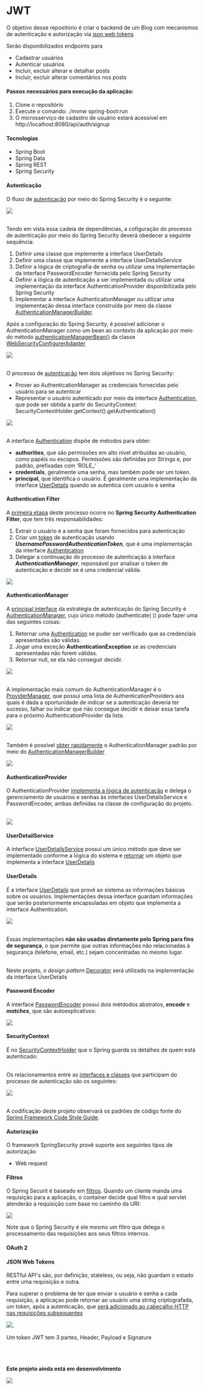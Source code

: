 # JWT
O objetivo desse repositório é criar o backend de um Blog com mecanismos de autenticação
e autorização via [json web tokens](https://jwt.io/)

Serão disponibilizados endpoints para 
- Cadastrar usuários
- Autenticar usuários
- Incluir, excluir alterar e detalhar posts
- Incluir, excluir alterar comentários nos posts


#### Passos necessários para execução da aplicação:
1. Clone o repositório
2. Execute o comando: ./mvnw spring-boot:run
3. O microsserviço de cadastro de usuário estará acessível em 
http://localhost:8080/api/auth/signup

#### Tecnologias
- Spring Boot
- Spring Data
- Spring REST
- Spring Security

#### Autenticação
O fluxo de [autenticação](https://livebook.manning.com/book/spring-security-in-action/chapter-2/section-2-2?origin=product-toc) por meio do Spring Security é o seguinte:<br/>


![](./src/main/resources/static/img/spring-security-basic-authentication.png)


</br>Tendo em vista essa cadeia de dependências, a cofiguração do processo de autenticação por meio do Spring Security deverá obedecer a seguinte sequência:

1. Definir uma classe que implemente a interface UserDetails
2. Definir uma classe que implemente a interface UserDetailsService
3. Definir a lógica de criptografia de senha ou utilizar uma implementação da interface PasswordEncoder fornecida pelo Spring Security
4. Definir a lógica de autenticação a ser implementada ou utilizar uma implementação da interface AuthenticationProvider disponibilizada pelo Spring Security
5. Implementar a interface AuthenticationManager ou utilizar uma implementação dessa interface construída por meio da classe [AuthenticationManagerBuilder](https://docs.spring.io/spring-security/site/docs/4.0.x/apidocs/org/springframework/security/config/annotation/authentication/builders/AuthenticationManagerBuilder.html).

Após a configuração do Spring Security, é possível adicionar o AuthenticationManager como um bean ao contexto da aplicação por meio do método [authenticationManagerBean()](https://docs.spring.io/spring-security/site/docs/4.0.x/apidocs/org/springframework/security/config/annotation/web/configuration/WebSecurityConfigurerAdapter.html#authenticationManagerBean--) da classe [WebSecurityConfigurerAdapter](https://docs.spring.io/spring-security/site/docs/4.0.x/apidocs/org/springframework/security/config/annotation/web/configuration/WebSecurityConfigurerAdapter.html)

![](./src/main/resources/static/img/WebSecurityConfigurerAdapter.png)

<br/>O processo de [autenticação](https://docs.spring.io/spring-security/site/docs/current/reference/html5/#servlet-authentication-authentication) tem dois objetivos no Spring Security:

- Prover ao AuthenticationManager as credenciais fornecidas pelo usuário para se autenticar
- Representar o usuário autenticado por meio da interface [Authentication](https://docs.spring.io/spring-security/site/docs/5.5.1/api/org/springframework/security/core/Authentication.html), que pode ser obtida a partir do  SecurityContext: SecurityContextHolder.getContext().getAuthentication()<br/>

![](./src/main/resources/static/img/securitycontextholder.png)


<br/>A interface [Authentication](https://docs.spring.io/spring-security/site/docs/5.5.1/api/org/springframework/security/core/Authentication.html) dispõe de métodos para obter:

- **authorities**, que são permissões em alto nível atribuídas ao usuário, como papéis ou escopos. Permissões são definidas por Strings e, por padrão, prefixadas com 'ROLE_'
- **credentials**, geralmente uma senha, mas também pode ser um token.
- **principal**, que identifica o usuário. É geralmente uma implementação da interface [UserDetails](https://docs.spring.io/spring-security/site/docs/current/api/org/springframework/security/core/userdetails/UserDetails.html) quando se autentica com usuário e senha


#### Authentication Filter
A [primeira etapa](https://2darray.com/featured/spring-security-architecture-authentication/) deste processo ocorre no **Spring Security Authentication Filter**, que tem três responsabilidades:

1. Extrair o usuário e a senha que foram fornecidos para autenticação
2. Criar um [token](https://docs.spring.io/spring-security/site/docs/current/api/org/springframework/security/authentication/UsernamePasswordAuthenticationToken.html) de autenticação usando  _**UsernamePasswordAuthenticationToken**_, que é uma implementação da interface [Authentication](https://docs.spring.io/spring-security/site/docs/5.5.1/api/org/springframework/security/core/Authentication.html)
3. Delegar a continuação do processo de autenticação à interface _**AuthenticationManager**_, reponsável por analisar o token de autenticação e decidir se é uma credencial válida.<br/>


![](./src/main/resources/static/img/spring_security_authentication_filter.png)<br/>


#### AuthenticationManager
A [principal interface](https://spring.io/guides/topicals/spring-security-architecture) da estratégia de autenticação do Spring Security é [AuthenticationManager](https://docs.spring.io/spring-security/site/docs/4.2.15.RELEASE/apidocs/org/springframework/security/authentication/AuthenticationManager.html), cujo único método (authenticate( )) pode fazer uma das seguintes coisas:

1. Retornar uma [Authentication](https://docs.spring.io/spring-security/site/docs/5.5.1/api/org/springframework/security/core/Authentication.html) se puder ser verificado que as credenciais apresentadas são válidas.
2. Jogar uma exceção **AuthenticationException** se as credenciais apresentadas não forem válidas.
3. Retornar null, se ela não conseguir decidir.

![](./src/main/resources/static/img/daoauthenticationprovider.png)<br/>

<br/>A implementação mais comum do AuthenticationManager é o [ProviderManager](https://docs.spring.io/spring-security/site/docs/current/reference/html5/#servlet-authentication-providermanager), que possui uma lista de AuthenticationProviders aos quais é dada a oportunidade de indicar se a autenticação deveria ter sucesso, falhar ou indicar que não consegue decidir e deixar essa tarefa para o próximo AuthenticationProvider da lista.</br>


![](./src/main/resources/static/img/providermanager.png)

<br/>Também é possível [obter rapidamente](https://spring.io/guides/topicals/spring-security-architecture) o AuthenticationManager padrão por meio do [AuthenticationManagerBuilder](https://docs.spring.io/spring-security/site/docs/4.2.3.RELEASE/apidocs/index.html?org/springframework/security/config/annotation/authentication/builders/AuthenticationManagerBuilder.html)<br/>

![](./src/main/resources/static/img/AuthenticationManager.png)<br/>

#### AuthenticationProvider
O AuthenticationProvider [implementa a lógica de autenticação](https://livebook.manning.com/book/spring-security-in-action/chapter-5/59) e delega o gerenciamento de usuários e senhas às interfaces UserDetailsService e PasswordEncoder, ambas definidas na classe de configuração do projeto.<br/><br/>

![](./src/main/resources/static/img/CH05_F05_Spilca.png)

#### UserDetailService
A interface [UserDetailsService](https://docs.spring.io/spring-security/site/docs/3.2.x/apidocs/org/springframework/security/core/userdetails/UserDetailsService.html) possui um único método que deve ser implementado conforme a lógica do sistema e [retornar](https://www.javadevjournal.com/spring-security/spring-security-authentication/) um objeto que implementa a interface [UserDetails](https://docs.spring.io/spring-security/site/docs/current/api/org/springframework/security/core/userdetails/UserDetails.html)<br/>





#### UserDetails
É a interface [UserDetails](https://livebook.manning.com/concept/spring/userdetails-contract) que provê ao sistema as informações básicas sobre os usuários. Implementações dessa interface guardam informações que serão posteriormente encapsuladas em objeto que implementa a interface Authentication.<br/>


![](./src/main/resources/static/img/user_details.png)


<br/>Essas implementações **não são usadas diretamente pelo Spring para fins de segurança**, o que permite
 que outras informações não relacionadas à segurança (telefone, email, etc.) sejam concentradas no mesmo lugar.
 
 <br/>Neste projeto, o _design pattern_ [Decorator](https://en.wikipedia.org/wiki/Decorator_pattern) será utilizado na implementação da interface UserDetails<br/>

#### Password Encoder
A interface [PasswordEncoder](https://docs.spring.io/spring-security/site/docs/5.0.0.M5/api/org/springframework/security/crypto/password/PasswordEncoder.html) possui dois métdodos abstratos, _**encode**_ e _**matches**_, que são autoexplicativos:

![](./src/main/resources/static/img/PasswordEncoder_class.png)



#### SecurityContext
É no [SecurityContextHolder](https://docs.spring.io/spring-security/site/docs/current/reference/html5/#servlet-authentication-securitycontextholder) que o Spring guarda os detalhes de quem está autenticado:<br/>

<br/>Os relacionamentos entre as [interfaces e classes](https://waynestalk.com/en/spring-security-architecture-explained-en/) que participam do processo de autenticação são os seguintes:<br/>

![](./src/main/resources/static/img/spring_security_architecture.png)

<br/>A codificação deste projeto observará os padrões de código fonte do [Spring Framework Code Style Guide](https://github.com/spring-projects/spring-framework/wiki/Code-Style).<br>

#### Autorização
O framework SpringSecurity provê suporte aos seguintes tipos de autorização

- Web request


#### Filtros
O Spring Securit é baseado em [filtros](https://spring.io/guides/topicals/spring-security-architecture). Quando um cliente manda uma requisição para a aplicação, o container decide qual filtro e qual servlet atenderão a requisição com base no caminho da URI:

![](./src/main/resources/static/img/security-filters.png)

Note que o Spring Security é ele mesmo um filtro que delega o processamento das requisições aos seus filtros internos.

#### OAuth 2


#### JSON Web Tokens
RESTful API's são, por definição, stateless, ou seja, não guardam o estado entre uma requisição e outra.

Para superar o problema de ter que enviar o usuário e senha a cada requisição, a aplicaçao pode retornar ao usuário
uma string criptografada, um token, após a autenticação, que [será adicionado ao cabeçalho HTTP nas requisições
subsequentes](https://www.toptal.com/java/rest-security-with-jwt-spring-security-and-java)

![](./src/main/resources/static/img/fluxo_json.webp).



Um token JWT tem 3 partes, Header, Payload e Signature

<br/><br/><br/>
**Este projeto ainda está em desenvolvimento**

![](https://media.giphy.com/media/EIiJp9cQ3GeEU/giphy.gif)
